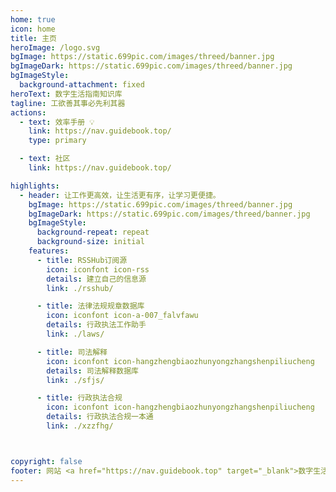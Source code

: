 ```yaml
---
home: true
icon: home
title: 主页
heroImage: /logo.svg
bgImage: https://static.699pic.com/images/threed/banner.jpg
bgImageDark: https://static.699pic.com/images/threed/banner.jpg
bgImageStyle:
  background-attachment: fixed
heroText: 数字生活指南知识库
tagline: 工欲善其事必先利其器
actions:
  - text: 效率手册 💡
    link: https://nav.guidebook.top/
    type: primary

  - text: 社区
    link: https://nav.guidebook.top/

highlights:
  - header: 让工作更高效，让生活更有序，让学习更便捷。
    bgImage: https://static.699pic.com/images/threed/banner.jpg
    bgImageDark: https://static.699pic.com/images/threed/banner.jpg
    bgImageStyle:
      background-repeat: repeat
      background-size: initial
    features:
      - title: RSSHub订阅源
        icon: iconfont icon-rss
        details: 建立自己的信息源
        link: ./rsshub/

      - title: 法律法规规章数据库
        icon: iconfont icon-a-007_falvfawu
        details: 行政执法工作助手
        link: ./laws/

      - title: 司法解释
        icon: iconfont icon-hangzhengbiaozhunyongzhangshenpiliucheng
        details: 司法解释数据库
        link: ./sfjs/

      - title: 行政执法合规
        icon: iconfont icon-hangzhengbiaozhunyongzhangshenpiliucheng
        details: 行政执法合规一本通
        link: ./xzzfhg/



copyright: false
footer: 网站 <a href="https://nav.guidebook.top" target="_blank">数字生活指南</a> 维护 , 版权所有 © 2019-present guidebook.top
---
```

